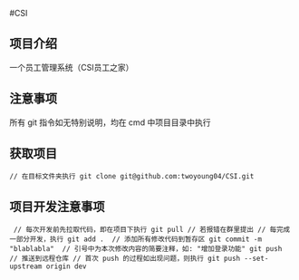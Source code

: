 #CSI

## 项目介绍
一个员工管理系统（CSI员工之家）

## 注意事项
所有 git 指令如无特别说明，均在 cmd 中项目目录中执行

## 获取项目
``
// 在目标文件夹执行
git clone git@github.com:twoyoung04/CSI.git
``

## 项目开发注意事项
`` 
// 每次开发前先拉取代码，即在项目下执行
git pull // 若报错在群里提出
// 每完成一部分开发，执行
git add .  // 添加所有修改代码到暂存区
git commit -m "blablabla"  // 引号中为本次修改内容的简要注释，如: "增加登录功能"
git push  // 推送到远程仓库
// 首次 push 的过程如出现问题，则执行
git push --set-upstream origin dev
``
